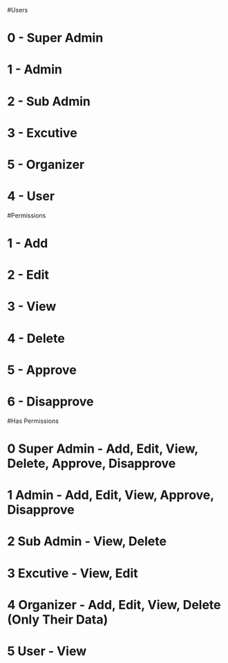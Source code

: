 #Users
# 0 - Super Admin
# 1 - Admin
# 2 - Sub Admin
# 3 - Excutive
# 5 - Organizer
# 4 - User

#Permissions
# 1 - Add
# 2 - Edit
# 3 - View
# 4 - Delete
# 5 - Approve
# 6 - Disapprove

#Has Permissions
# 0 Super Admin - Add, Edit, View, Delete, Approve, Disapprove
# 1 Admin - Add, Edit, View, Approve, Disapprove
# 2 Sub Admin - View, Delete
# 3 Excutive - View, Edit
# 4 Organizer - Add, Edit, View, Delete (Only Their Data)
# 5 User - View